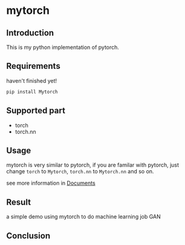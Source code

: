 # mytorch

## Introduction

This is my python implementation of pytorch.

## Requirements

haven't finished yet!

```bash
pip install Mytorch
```

## Supported part

- torch
- torch.nn

## Usage

mytorch is very similar to pytorch, if you are familar with pytorch, just change `torch` to `Mytorch`, `torch.nn` to `Mytorch.nn` and so on.

see more information in [Documents](https://luzhixing12345.github.io/mytorch/)

## Result

a simple demo using mytorch to do machine learning job GAN

## Conclusion
